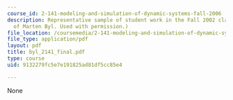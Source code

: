 ```yaml
---
course_id: 2-141-modeling-and-simulation-of-dynamic-systems-fall-2006
description: Representative sample of student work in the Fall 2002 class. (Courtesy
  of Marten Byl. Used with permission.)
file_location: /coursemedia/2-141-modeling-and-simulation-of-dynamic-systems-fall-2006/9132279fc5e7e191825ad81df5cc85e4_byl_2141_final.pdf
file_type: application/pdf
layout: pdf
title: byl_2141_final.pdf
type: course
uid: 9132279fc5e7e191825ad81df5cc85e4

---
```

None